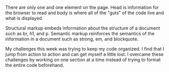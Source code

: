 There are only one <head> and one <body> element on the page. Head is information for the browser to read and body is where all of the "guts" of the code live and what is displayed.

Structural markup embeds information about the structure of a document such as br, h1, and p. Semantic markup reinforces the semantics of the information in a document such as strong, em, and blockquote.

My challenges this week was trying to keep my code organized. I find that I jump from action to action and can get myself a little lost. I overcame these challenges by working on one section at a time instead of trying to format the entire code beforehand.
